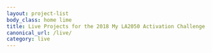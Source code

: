```yaml
---
layout: project-list
body_class: home lime
title: Live Projects for the 2018 My LA2050 Activation Challenge
canonical_url: /live/
category: live
---
```

